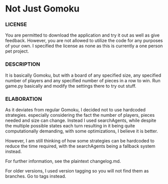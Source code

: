 # Not Just Gomoku
<div>
  <h3>LICENSE</h3>
  <p>You are permitted to download the application and try it out as well as give feedback. However, you are not allowed to utilize the code for any purposes of your own. I specified the license as none as this is currently a one person pet project.</p>
</div>

<div>
  <h3>DESCRIPTION</h3>
  <p>It is basically Gomoku, but with a board of any specified size, any specified number of players and any specified number of pieces in a row to win. Run game.py basically and modify the settings there to try out stuff.</p>
</div>

<div>
  <h3>ELABORATION</h3>
  <p>As it deviates from regular Gomoku, I decided not to use hardcoded strategies. especially considering the fact the number of players, pieces needed and size can change. Instead I used searchAgents, while despite the multiple possible states each turn resulting in it being quite computationally demanding, with some optimizations, I believe it is better. </p>
  <p>However, I am still thinking of how some strategies can be hardcoded to reduce the time required, with the searchAgents being a fallback system instead.</p>
  <p>For further information, see the plaintext changelog.md.</p>
  <p>For older versions, I used version tagging so you will not find them as branches. Go to tags instead.</p>
</div>
